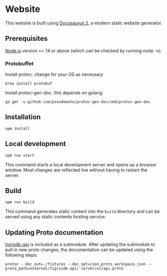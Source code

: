 # Website

This website is built using [Docusaurus 2](https://docusaurus.io/), a modern
static website generator.

## Prerequisites

[Node.js](https://nodejs.org/en/download/) version >= 14 or above (which can
be checked by running node -v).

### Protobuffet

Install protoc. change for your OS as necessary

```shell
brew install protobuf
```

Install protoc-gen-doc. this depends on golang.

```shell
go get -u github.com/pseudomuto/protoc-gen-doc/cmd/protoc-gen-doc
```

## Installation

```shell
npm install
```

## Local development

```shell
npm run start
```

This command starts a local development server and opens up a browser window.
Most changes are reflected live without having to restart the server.

## Build

```shell
npm run build
```

This command generates static content into the `build` directory and can be
served using any static contents hosting service.

## Updating Proto documentation

[tigrisdb-api](https://github.com/tigrisdata/tigrisdb-api) is included as a
submodule. After updating the submodule to pull in new proto changes, the
documentation can be updated using the following steps:

```shell
protoc --doc_out=./fixtures --doc_opt=json,proto_workspace.json --proto_path=external/tigrisdb-api/ server/v1/api.proto
```
